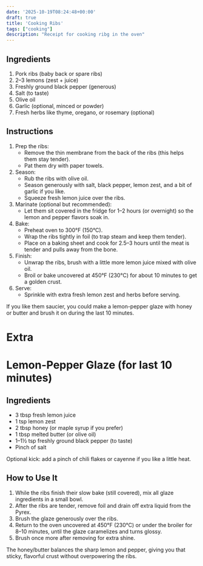 ```yaml
---
date: '2025-10-19T08:24:48+00:00'
draft: true
title: 'Cooking Ribs'
tags: ["cooking"]
description: "Receipt for cooking ribg in the oven"
---
```


## Ingredients
1. Pork ribs (baby back or spare ribs)
1. 2–3 lemons (zest + juice)
1. Freshly ground black pepper (generous)
1. Salt (to taste)
1. Olive oil
1. Garlic (optional, minced or powder)
1. Fresh herbs like thyme, oregano, or rosemary (optional)

## Instructions
1. Prep the ribs:
    * Remove the thin membrane from the back of the ribs (this helps them stay tender).
    * Pat them dry with paper towels.
2. Season:
    * Rub the ribs with olive oil.
    * Season generously with salt, black pepper, lemon zest, and a bit of garlic if you like.
    * Squeeze fresh lemon juice over the ribs.
3. Marinate (optional but recommended):
    * Let them sit covered in the fridge for 1–2 hours (or overnight) so the lemon and pepper flavors soak in.
4. Bake:
    * Preheat oven to 300°F (150°C).
    * Wrap the ribs tightly in foil (to trap steam and keep them tender).
    * Place on a baking sheet and cook for 2.5–3 hours until the meat is tender and pulls away from the bone.
5. Finish:
    * Unwrap the ribs, brush with a little more lemon juice mixed with olive oil.
    * Broil or bake uncovered at 450°F (230°C) for about 10 minutes to get a golden crust.
6. Serve:
    * Sprinkle with extra fresh lemon zest and herbs before serving.

If you like them saucier, you could make a lemon-pepper glaze with honey or butter and brush it on during the last 10 minutes.

# Extra 

# Lemon-Pepper Glaze (for last 10 minutes)

## Ingredients
* 3 tbsp fresh lemon juice
* 1 tsp lemon zest
* 2 tbsp honey (or maple syrup if you prefer)
* 1 tbsp melted butter (or olive oil)
* 1–1½ tsp freshly ground black pepper (to taste)
* Pinch of salt

Optional kick: add a pinch of chili flakes or cayenne if you like a little heat.

## How to Use It
1. While the ribs finish their slow bake (still covered), mix all glaze ingredients in a small bowl.
2. After the ribs are tender, remove foil and drain off extra liquid from the Pyrex.
3. Brush the glaze generously over the ribs.
4. Return to the oven uncovered at 450°F (230°C) or under the broiler for 8–10 minutes, until the glaze caramelizes and turns glossy.
5. Brush once more after removing for extra shine.

The honey/butter balances the sharp lemon and pepper, giving you that sticky, flavorful crust without overpowering the ribs.